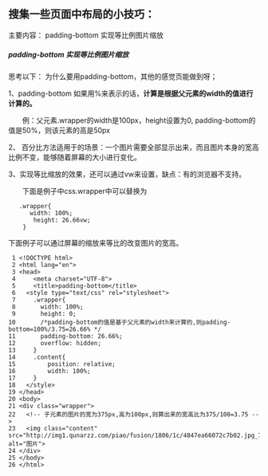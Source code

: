 ## 搜集一些页面中布局的小技巧：

主要内容： padding-bottom 实现等比例图片缩放







##### padding-bottom 实现等比例图片缩放



思考以下：  为什么要用padding-bottom，其他的感觉页能做到呀；

1、padding-bottom 如果用%来表示的话，**计算是根据父元素的width的值进行计算的。**

　　例：父元素.wrapper的width是100px，height设置为0, padding-bottom的值是50%，则该元素的高是50px

2、 百分比方法适用于的场景：一个图片需要全部显示出来，而且图片本身的宽高比例不变，能够随着屏幕的大小进行变化。

3、实现等比缩放的效果，还可以通过vw来设置，缺点：有的浏览器不支持。

　　下面是例子中css.wrapper中可以替换为

```
   .wrapper{
      width: 100%;
       height: 26.66vw;
    }
```

下面例子可以通过屏幕的缩放来等比的改变图片的宽高。

```
 1 <!DOCTYPE html>
 2 <html lang="en">
 3 <head>
 4     <meta charset="UTF-8">
 5     <title>padding-bottom</title>
 6   <style type="text/css" rel="stylesheet">
 7     .wrapper{
 8       width: 100%;
 9       height: 0;
10       /*padding-bottom的值是基于父元素的width来计算的,则padding-bottom=100%/3.75=26.66% */
11       padding-bottom: 26.66%;
12       overflow: hidden;
13     }
14     .content{
15         position: relative;
16         width: 100%;
17     }
18   </style>
19 </head>
20 <body>
21 <div class="wrapper">
22   <!-- 子元素的图片的宽为375px,高为100px,则算出来的宽高比为375/100=3.75 -->
23   <img class="content" src="http://img1.qunarzz.com/piao/fusion/1806/1c/4847ea66072c7b02.jpg_750x200_c32457fb.jpg" alt="图片">
24 </div>
25 </body>
26 </html>
```